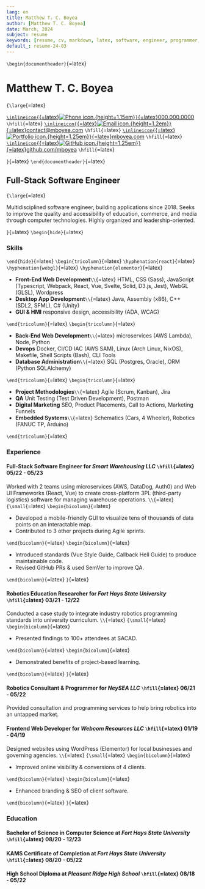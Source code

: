 ```yaml
---
lang: en
title: Matthew T. C. Boyea
author: [Matthew T. C. Boyea]
date: March, 2024
subject: resume
keywords: [resume, cv, markdown, latex, software, engineer, programmer, matthew, boyea]
default_: resume-24-03
---
```

`\begin{documentheader}`{=latex}

# Matthew T. C. Boyea

`{\large`{=latex}

[`\inlineicon{`{=latex}![Phone icon.](imgs/icons8-phone-500.png){height=1.15em}`}`{=latex}000.000.0000](tel:0000000000)
 `\hfill`{=latex}
[`\inlineicon{`{=latex}![Email icon.](imgs/icons8-email-90.png){height=1.2em}`}`{=latex}contact@mboyea.com](mailto:contact@mboyea.com)
`\hfill`{=latex}
[`\inlineicon{`{=latex}![Portfolio icon.](imgs/icons8-portfolio-96.png){height=1.25em}`}`{=latex}mboyea.com](https://www.mboyea.com)
`\hfill`{=latex}
[`\inlineicon{`{=latex}![GitHub icon.](imgs/icons8-github-144.png){height=1.25em}`}`{=latex}github.com/mboyea](https://github.com/mboyea)
`\hfill`{=latex}
<!---
[`\inlineicon{`{=latex}![Location icon.](imgs/icons8-location-100.png){height=1.15em}`}`{=latex}Atchison, KS](https://maps.app.goo.gl/7hCM6NohKpQa6KnB8)
--->
<!---
[`\inlineicon{`{=latex}![LinkedIn icon.](imgs/icons8-linkedin-500.png){.inline-icon height=1.25em}`}`{=latex}linkedin.com/in/mboyea](https://www.linkedin.com/in/mboyea/)
--->

`}`{=latex}
`\end{documentheader}`{=latex}

## Full-Stack Software Engineer

`{\large`{=latex}

Multidisciplined software engineer, building applications since 2018.
Seeks to improve the quality and accessibility of education, commerce, and media through computer technologies.
Highly organized and leadership-oriented.

`}`{=latex}
`\begin{hide}`{=latex}

### Skills

`\end{hide}`{=latex}
`\begin{tricolumn}`{=latex}
`\hyphenation{react}`{=latex}
`\hyphenation{webgl}`{=latex}
`\hyphenation{elementor}`{=latex}

- **Front-End Web Development**`\\`{=latex}
HTML, CSS (Sass), JavaScript (Typescript, Webpack, React, Vue, Svelte, Solid, D3.js, Jest), WebGL (GLSL), Wordpress
- **Desktop App Development**`\\`{=latex}
Java, Assembly (x86), C++ (SDL2, SFML), C# (Unity)
- **GUI & HMI**
responsive design, accessibility (ADA, WCAG)

`\end{tricolumn}`{=latex}
`\begin{tricolumn}`{=latex}

- **Back-End Web Development**`\\`{=latex}
microservices (AWS Lambda), Node, Python
- **Devops**
Docker, CI/CD IAC (AWS SAM), Linux (Arch Linux, NixOS), Makefile, Shell Scripts (Bash), CLI Tools
- **Database Administration**`\\`{=latex}
SQL (Postgres, Oracle), ORM (Python SQLAlchemy)

`\end{tricolumn}`{=latex}
`\begin{tricolumn}`{=latex}

- **Project Methodologies**`\\`{=latex}
Agile (Scrum, Kanban), Jira
- **QA**
Unit Testing (Test Driven Development), Postman
- **Digital Marketing**
SEO, Product Placements, Call to Actions, Marketing Funnels
- **Embedded Systems**`\\`{=latex}
Schematics (Cars, 4 Wheeler), Robotics (FANUC TP, Arduino)

`\end{tricolumn}`{=latex}

### Experience

#### **Full-Stack Software Engineer** for *Smart Warehousing LLC* `\hfill`{=latex} 05/22 - 05/23

Worked with 2 teams using microservices (AWS, DataDog, Auth0) and Web UI Frameworks (React, Vue) to create cross-platform 3PL (third-party logistics) software for managing warehouse operations.
`\\`{=latex}
`{\small`{=latex}
`\begin{bicolumn}`{=latex}

- Developed a mobile-friendly GUI to visualize tens of thousands of data points on an interactable map.
- Contributed to 3 other projects during Agile sprints.

`\end{bicolumn}`{=latex}
`\begin{bicolumn}`{=latex}

- Introduced standards (Vue Style Guide, Callback Hell Guide) to produce maintainable code.
- Revised GitHub PRs & used SemVer to improve QA.

`\end{bicolumn}`{=latex}
`}`{=latex}

#### **Robotics Education Researcher** for *Fort Hays State University* `\hfill`{=latex} 03/21 - 12/22

Conducted a case study to integrate industry robotics programming standards into university curriculum.
`\\`{=latex}
`{\small`{=latex}
`\begin{bicolumn}`{=latex}

- Presented findings to 100+ attendees at SACAD.

`\end{bicolumn}`{=latex}
`\begin{bicolumn}`{=latex}

- Demonstrated benefits of project-based learning.

`\end{bicolumn}`{=latex}
`}`{=latex}

#### **Robotics Consultant & Programmer** for *NeySEA LLC* `\hfill`{=latex} 06/21 - 05/22

Provided consultation and programming services to help bring robotics into an untapped market.

#### **Frontend Web Developer** for *Webcom Resources LLC* `\hfill`{=latex} 01/19 - 04/19

Designed websites using WordPress (Elementor) for local businesses and governing agencies.
`\\`{=latex}
`{\small`{=latex}
`\begin{bicolumn}`{=latex}

- Improved online visibility & conversions of 4 clients.

`\end{bicolumn}`{=latex}
`\begin{bicolumn}`{=latex}

- Enhanced branding & SEO of client software.

`\end{bicolumn}`{=latex}
`}`{=latex}

### Education

#### **Bachelor of Science in Computer Science** at *Fort Hays State University* `\hfill`{=latex} 08/20 - 12/23

#### **KAMS Certificate of Completion** at *Fort Hays State University* `\hfill`{=latex} 08/20 - 05/22

#### **High School Diploma** at *Pleasant Ridge High School* `\hfill`{=latex} 08/18 - 05/22
